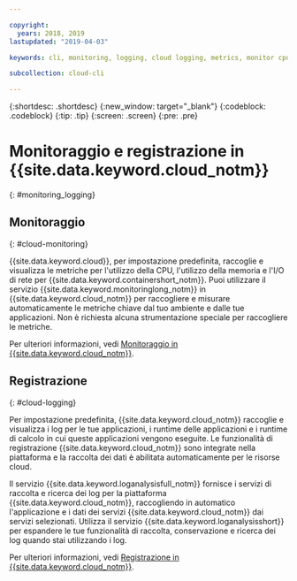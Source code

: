 ```yaml
---

copyright:
  years: 2018, 2019
lastupdated: "2019-04-03"

keywords: cli, monitoring, logging, cloud logging, metrics, monitor cpu, monitor usage, memory utilization, runtime logging

subcollection: cloud-cli

---
```


{:shortdesc: .shortdesc}
{:new_window: target="_blank"}
{:codeblock: .codeblock}
{:tip: .tip}
{:screen: .screen}
{:pre: .pre}

# Monitoraggio e registrazione in {{site.data.keyword.cloud_notm}}
{: #monitoring_logging}

## Monitoraggio
{: #cloud-monitoring}

{{site.data.keyword.cloud}}, per impostazione predefinita, raccoglie e visualizza le metriche per l'utilizzo della CPU, l'utilizzo della memoria e l'I/O di rete per {{site.data.keyword.containershort_notm}}. Puoi utilizzare il servizio {{site.data.keyword.monitoringlong_notm}} in {{site.data.keyword.cloud_notm}} per raccogliere e misurare automaticamente le metriche chiave dal tuo ambiente e dalle tue applicazioni. Non è richiesta alcuna strumentazione speciale per raccogliere le metriche.

Per ulteriori informazioni, vedi [Monitoraggio in {{site.data.keyword.cloud_notm}}](/docs/services/cloud-monitoring?topic=cloud-monitoring-monitoring_ov#monitoring_ov).

## Registrazione
{: #cloud-logging}

Per impostazione predefinita, {{site.data.keyword.cloud_notm}} raccoglie e visualizza i log per le tue applicazioni, i runtime delle applicazioni e i runtime di calcolo in cui queste applicazioni vengono eseguite. Le funzionalità di registrazione {{site.data.keyword.cloud_notm}} sono integrate nella piattaforma e la raccolta dei dati è abilitata automaticamente per le risorse cloud. 

Il servizio {{site.data.keyword.loganalysisfull_notm}} fornisce i servizi di raccolta e ricerca dei log per la piattaforma {{site.data.keyword.cloud_notm}}, raccogliendo in automatico l'applicazione e i dati dei servizi {{site.data.keyword.cloud_notm}} dai servizi selezionati. Utilizza il servizio {{site.data.keyword.loganalysisshort}} per espandere le tue funzionalità di raccolta, conservazione e ricerca dei log quando stai utilizzando i log.

Per ulteriori informazioni, vedi [Registrazione in {{site.data.keyword.cloud_notm}}](/docs/services/CloudLogAnalysis?topic=cloudloganalysis-log_analysis_ov#log_analysis_ov).
